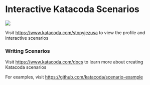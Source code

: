 # Interactive Katacoda Scenarios

[![](http://shields.katacoda.com/katacoda/stopyjezusa/count.svg)](https://www.katacoda.com/stopyjezusa "Get your profile on Katacoda.com")

Visit https://www.katacoda.com/stopyjezusa to view the profile and interactive scenarios

### Writing Scenarios
Visit https://www.katacoda.com/docs to learn more about creating Katacoda scenarios

For examples, visit https://github.com/katacoda/scenario-example
